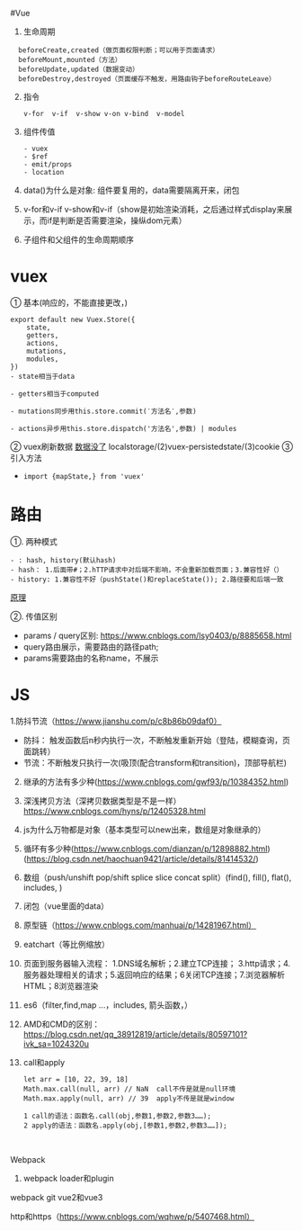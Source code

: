 ﻿#Vue

1. 生命周期
```
  beforeCreate,created（做页面权限判断；可以用于页面请求）
  beforeMount,mounted（方法）
  beforeUpdate,updated（数据变动）
  beforeDestroy,destroyed（页面缓存不触发，用路由钩子beforeRouteLeave）
```
2. 指令

   ```
   v-for  v-if  v-show v-on v-bind  v-model
   ```

3. 组件传值

   ```
   - vuex
   - $ref
   - emit/props
   - location
   ```

4. data()为什么是对象: 组件要复用的，data需要隔离开来，闭包

5. v-for和v-if
   v-show和v-if（show是初始渲染消耗，之后通过样式display来展示，而if是判断是否需要渲染，操纵dom元素）

6. 子组件和父组件的生命周期顺序

# vuex
① 基本(响应的，不能直接更改，)

```
export default new Vuex.Store({
    state,
    getters,
    actions,
    mutations,
    modules,
})
- state相当于data

- getters相当于computed

- mutations同步用this.store.commit(′方法名′,参数)

- actions异步用this.store.dispatch('方法名',参数) | modules
```

② vuex刷新数据
[数据没了](https://www.jb51.net/article/160918.htm)
localstorage/(2)vuex-persistedstate/(3)cookie
③ 引入方法

- ```
  import {mapState,} from 'vuex'
  ```

  
  


# 路由
①. 两种模式
```
- : hash, history(默认hash)
- hash： 1.后面带#；2.hTTP请求中对后端不影响，不会重新加载页面；3.兼容性好（）
- history: 1.兼容性不好（pushState()和replaceState()); 2.路径要和后端一致
```
[原理](https://blog.csdn.net/qq_38912819/article/details/80636195)

②. 传值区别

- params / query区别: https://www.cnblogs.com/lsy0403/p/8885658.html 
- query路由展示，需要路由的路径path; 
- params需要路由的名称name，不展示





# JS

1.防抖节流（https://www.jianshu.com/p/c8b86b09daf0）

- 防抖： 触发函数后n秒内执行一次，不断触发重新开始（登陆，模糊查询，页面跳转）
- 节流：不断触发只执行一次(吸顶(配合transform和transition)，顶部导航栏)

2. 继承的方法有多少种(https://www.cnblogs.com/gwf93/p/10384352.html)

3. 深浅拷贝方法（深拷贝数据类型是不是一样） https://www.cnblogs.com/hyns/p/12405328.html

4. js为什么万物都是对象（基本类型可以new出来，数组是对象继承的）

5. 循环有多少种(https://www.cnblogs.com/dianzan/p/12898882.html)(https://blog.csdn.net/haochuan9421/article/details/81414532/)

6. 数组（push/unshift   pop/shift  splice  slice   concat   split）(find(), fill(), flat(), includes, )

7. 闭包（vue里面的data）

8. 原型链（https://www.cnblogs.com/manhuai/p/14281967.html）

9. eatchart（等比例缩放）

10. 页面到服务器输入流程： 1.DNS域名解析；2.建立TCP连接； 3.http请求；4.服务器处理相关的请求；5.返回响应的结果；6关闭TCP连接；7.浏览器解析HTML；8浏览器渲染

11. es6（filter,find,map     ...，includes, 箭头函数，）

12. AMD和CMD的区别：https://blog.csdn.net/qq_38912819/article/details/80597101?ivk_sa=1024320u

13. call和apply

    ```
    let arr = [10, 22, 39, 18]
    Math.max.call(null, arr) // NaN  call不传是就是null环境
    Math.max.apply(null, arr) // 39  apply不传是就是window
    
    1 call的语法：函数名.call(obj,参数1,参数2,参数3……); 
    2 apply的语法：函数名.apply(obj,[参数1,参数2,参数3……]); 
    ```



    


​    









Webpack

1. webpack loader和plugin

webpack
git
vue2和vue3

http和https（https://www.cnblogs.com/wqhwe/p/5407468.html）

